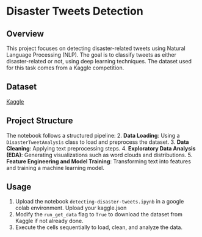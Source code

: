 # Disaster Tweets Detection

## Overview
This project focuses on detecting disaster-related tweets using Natural Language Processing (NLP). The goal is to classify tweets as either disaster-related or not, using deep learning techniques. The dataset used for this task comes from a Kaggle competition.


## Dataset
[Kaggle](https://www.kaggle.com/competitions/nlp-getting-started/data)

## Project Structure
The notebook follows a structured pipeline:
2. **Data Loading**: Using a `DisasterTweetAnalysis` class to load and preprocess the dataset.
3. **Data Cleaning**: Applying text preprocessing steps.
4. **Exploratory Data Analysis (EDA)**: Generating visualizations such as word clouds and distributions.
5. **Feature Engineering and Model Training**: Transforming text into features and training a machine learning model.

## Usage
1. Upload the notebook `detecting-disaster-tweets.ipynb` in a google colab environment. Upload your kaggle.json
2. Modify the `run_get_data` flag to `True` to download the dataset from Kaggle if not already done.
3. Execute the cells sequentially to load, clean, and analyze the data.

